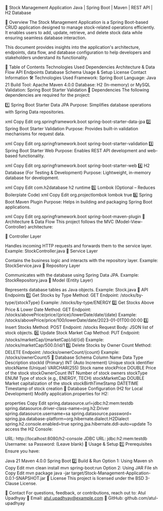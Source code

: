 📌 Stock Management Application
Java | Spring Boot | Maven | REST API | H2 Database

📖 Overview
The Stock Management Application is a Spring Boot-based CRUD application designed to manage stock-related operations efficiently. It enables users to add, update, retrieve, and delete stock data while ensuring seamless database interaction.

This document provides insights into the application's architecture, endpoints, data flow, and database configuration to help developers and stakeholders understand its functionality.

📌 Table of Contents
Technologies Used
Dependencies
Architecture & Data Flow
API Endpoints
Database Schema
Usage & Setup
License
Contact Information
🛠 Technologies Used
Framework: Spring Boot
Language: Java 21
Build Tool: Apache Maven 4.0.0
Database: H2 (In-memory) or MySQL
Validation: Spring Boot Starter Validation
📌 Dependencies
The following dependencies are required for the project:

1️⃣ Spring Boot Starter Data JPA
Purpose: Simplifies database operations with Spring Data repositories.

xml
Copy
Edit
<dependency>
    <groupId>org.springframework.boot</groupId>
    <artifactId>spring-boot-starter-data-jpa</artifactId>
</dependency>
2️⃣ Spring Boot Starter Validation
Purpose: Provides built-in validation mechanisms for request data.

xml
Copy
Edit
<dependency>
    <groupId>org.springframework.boot</groupId>
    <artifactId>spring-boot-starter-validation</artifactId>
</dependency>
3️⃣ Spring Boot Starter Web
Purpose: Enables REST API development and web-based functionality.

xml
Copy
Edit
<dependency>
    <groupId>org.springframework.boot</groupId>
    <artifactId>spring-boot-starter-web</artifactId>
</dependency>
4️⃣ H2 Database (For Testing & Development)
Purpose: Lightweight, in-memory database for development.

xml
Copy
Edit
<dependency>
    <groupId>com.h2database</groupId>
    <artifactId>h2</artifactId>
    <scope>runtime</scope>
</dependency>
5️⃣ Lombok (Optional – Reduces Boilerplate Code)
xml
Copy
Edit
<dependency>
    <groupId>org.projectlombok</groupId>
    <artifactId>lombok</artifactId>
    <optional>true</optional>
</dependency>
6️⃣ Spring Boot Maven Plugin
Purpose: Helps in building and packaging Spring Boot applications.

xml
Copy
Edit
<build>
    <plugins>
        <plugin>
            <groupId>org.springframework.boot</groupId>
            <artifactId>spring-boot-maven-plugin</artifactId>
        </plugin>
    </plugins>
</build>
📌 Architecture & Data Flow
This project follows the MVC (Model-View-Controller) architecture:

📌 Controller Layer

Handles incoming HTTP requests and forwards them to the service layer.
Example: StockController.java
📌 Service Layer

Contains the business logic and interacts with the repository layer.
Example: StockService.java
📌 Repository Layer

Communicates with the database using Spring Data JPA.
Example: StockRepository.java
📌 Model (Entity Layer)

Represents database tables as Java objects.
Example: Stock.java
📌 API Endpoints
1️⃣ Get Stocks by Type
Method: GET
Endpoint: /stocks/by-type/{stockType}
Example: /stocks/by-type/ENERGY
2️⃣ Get Stocks Above Price & Lower Date
Method: GET
Endpoint: /stocks/abovePrice/price/{price}/lowerDate/date/{date}
Example: /stocks/abovePrice/price/100/lowerDate/date/2023-01-01T00:00:00
3️⃣ Insert Stocks
Method: POST
Endpoint: /stocks
Request Body: JSON list of stock objects.
4️⃣ Update Stock Market Cap
Method: PUT
Endpoint: /stocks/marketCap/{marketCap}/id/{id}
Example: /stocks/marketCap/500.0/id/1
5️⃣ Delete Stocks by Owner Count
Method: DELETE
Endpoint: /stocks/ownerCount/{count}
Example: /stocks/ownerCount/5
📌 Database Schema
Column Name	Data Type	Description
stockId (Primary)	INT (Auto Increment)	Unique stock identifier
stockName (Unique)	VARCHAR(255)	Stock name
stockPrice	DOUBLE	Price of the stock
stockOwnerCount	INT	Number of stock owners
stockType	ENUM	Type of stock (e.g., ENERGY, TECH)
stockMarketCap	DOUBLE	Market capitalization of the stock
stockBirthTimeStamp	DATETIME	Timestamp of stock creation
📌 Database Configuration (H2 for Local Development)
Modify application.properties for H2:

properties
Copy
Edit
spring.datasource.url=jdbc:h2:mem:testdb
spring.datasource.driver-class-name=org.h2.Driver
spring.datasource.username=sa
spring.datasource.password=
spring.jpa.database-platform=org.hibernate.dialect.H2Dialect
spring.h2.console.enabled=true
spring.jpa.hibernate.ddl-auto=update
To access the H2 Console:

URL: http://localhost:8080/h2-console
JDBC URL: jdbc:h2:mem:testdb
Username: sa
Password: (Leave blank)
📌 Usage & Setup
1️⃣ Prerequisites
Ensure you have:

Java 21
Maven 4.0.0
Spring Boot
2️⃣ Build & Run
Option 1: Using Maven
sh
Copy
Edit
mvn clean install
mvn spring-boot:run
Option 2: Using JAR File
sh
Copy
Edit
mvn package
java -jar target/Stock-Management-Application-0.0.1-SNAPSHOT.jar
📌 License
This project is licensed under the BSD 3-Clause License.

📌 Contact
For questions, feedback, or contributions, reach out to:
Atul Upadhyay
📧 Email: atul.upadhyay@example.com
🔗 GitHub: github.com/atul-upadhyay

